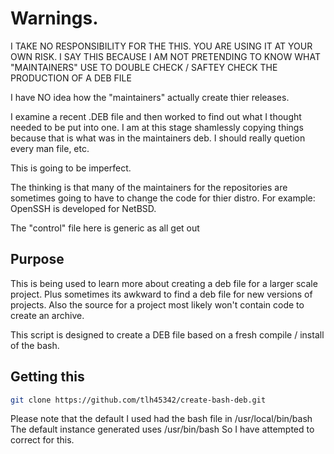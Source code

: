 
# Warnings.  

I TAKE NO RESPONSIBILITY FOR THE THIS.  YOU ARE USING IT AT YOUR OWN
RISK.  I SAY THIS BECAUSE I AM NOT PRETENDING TO KNOW WHAT "MAINTAINERS"
USE TO DOUBLE CHECK / SAFTEY CHECK THE PRODUCTION OF A DEB FILE

I have NO idea how the "maintainers" actually create thier releases.

I examine a recent .DEB file and then worked to find out what I thought
needed to be put into one.  I am at this stage shamlessly copying things
because that is what was in the maintainers deb.  I should really 
quetion every man file, etc.

This is going to be imperfect.

The thinking is that many of the maintainers for the repositories
are sometimes going to have to change the code for thier distro.
For example:  OpenSSH is developed for NetBSD.

The "control" file here is generic as all get out

## Purpose

This is being used to learn more about creating a deb file for a larger scale project.  Plus sometimes its awkward to find a deb file for new versions of projects.  Also the source for a project most likely won't contain code to create an archive.

This script is designed to create a DEB file based on a fresh
compile / install of the bash.

## Getting this

```bash
git clone https://github.com/tlh45342/create-bash-deb.git
```

Please note that the default I used had the bash file in /usr/local/bin/bash
The default instance generated uses /usr/bin/bash
So I have attempted to correct for this.
